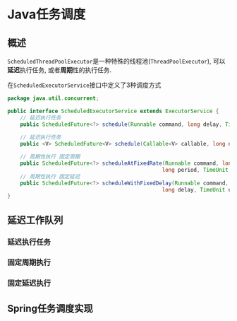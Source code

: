# Java任务调度

## 概述
`ScheduledThreadPoolExecutor`是一种特殊的线程池(`ThreadPoolExecutor`), 可以**延迟**执行任务, 或者**周期**性的执行任务.

在`ScheduledExecutorService`接口中定义了3种调度方式
```java
package java.util.concurrent;

public interface ScheduledExecutorService extends ExecutorService {
    // 延迟执行任务
    public ScheduledFuture<?> schedule(Runnable command, long delay, TimeUnit unit);
    
    // 延迟执行任务
    public <V> ScheduledFuture<V> schedule(Callable<V> callable, long delay, TimeUnit unit);

    // 周期性执行 固定周期
    public ScheduledFuture<?> scheduleAtFixedRate(Runnable command, long initialDelay,
                                                 long period, TimeUnit unit);
    // 周期性执行 固定延迟
    public ScheduledFuture<?> scheduleWithFixedDelay(Runnable command, long initialDelay,
                                                 long delay, TimeUnit unit);
}
```

## 延迟工作队列

### 延迟执行任务

### 固定周期执行

### 固定延迟执行

## Spring任务调度实现